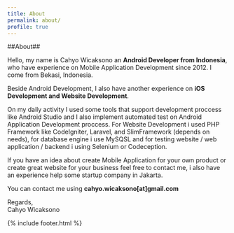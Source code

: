 ```yaml
---
title: About
permalink: about/
profile: true
---
```


##About##

Hello, my name is Cahyo Wicaksono an **Android Developer from Indonesia**, who have experience on Mobile Application Development since 2012. I come from Bekasi, Indonesia.

Beside Android Development, I also have another experience on **iOS Development and Website Development**.

On my daily activity I used some tools that support development proccess like Android Studio and I also implement automated test on Android Application Development proccess. For Website Development i used PHP Framework like CodeIgniter, Laravel, and SlimFramework (depends on needs), for database engine i use MySQSL and for testing website / web application / backend i using Selenium or Codeception.

If you have an idea about create Mobile Application for your own product or create great website for your business feel free to contact me, i also have an experience help some startup company in Jakarta.

You can contact me using **cahyo.wicaksono[at]gmail.com**

Regards,<br />
Cahyo Wicaksono

{% include footer.html %}
